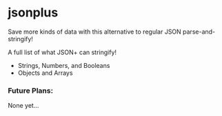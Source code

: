 # jsonplus
Save more kinds of data with this alternative to regular JSON parse-and-stringify!


A full list of what JSON+ can stringify!

* Strings, Numbers, and Booleans
* Objects and Arrays



### Future Plans:

None yet...
